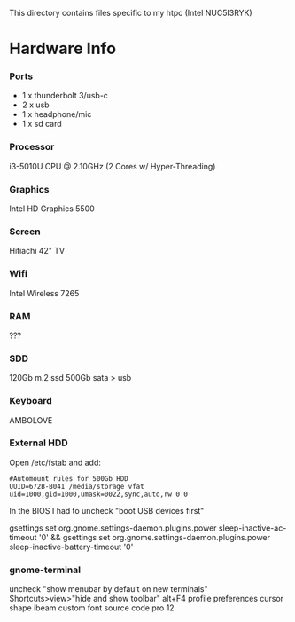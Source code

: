 This directory contains files specific to my htpc (Intel NUC5I3RYK)

Hardware Info
=============

### Ports
 * 1 x thunderbolt 3/usb-c
 * 2 x usb
 * 1 x headphone/mic
 * 1 x sd card

### Processor
i3-5010U CPU @ 2.10GHz (2 Cores w/ Hyper-Threading)

### Graphics
Intel HD Graphics 5500

### Screen
Hitiachi 42" TV

### Wifi
Intel Wireless 7265

### RAM
???

### SDD
120Gb m.2 ssd
500Gb sata > usb

### Keyboard
AMBOLOVE


### External HDD
Open /etc/fstab and add:
```
#Automount rules for 500Gb HDD
UUID=672B-B041 /media/storage vfat uid=1000,gid=1000,umask=0022,sync,auto,rw 0 0
```

In the BIOS I had to uncheck "boot USB devices first"

gsettings set org.gnome.settings-daemon.plugins.power sleep-inactive-ac-timeout '0' && gsettings set org.gnome.settings-daemon.plugins.power sleep-inactive-battery-timeout '0'


### gnome-terminal
uncheck "show menubar by default on new terminals"
Shortcuts>view>"hide and show toolbar" alt+F4
profile preferences
  cursor shape ibeam
  custom font source code pro 12